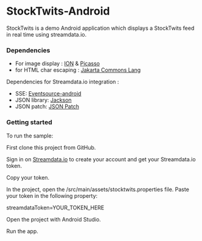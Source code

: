 # StockTwits-Android
StockTwits is a demo Android application which displays a StockTwits feed in real time using streamdata.io.

### Dependencies ###
* For image display : <a href="https://github.com/koush/ion#get-ion" target="_blank">ION</a> & <a href="http://square.github.io/picasso/" target="_blank">Picasso</a>
* for HTML char escaping : <a href="https://commons.apache.org/proper/commons-lang/download_lang.cgi" target="_blank">Jakarta Commons Lang</a>

Dependencies for Streamdata.io integration :
* SSE: <a href="https://github.com/tylerjroach/eventsource-android" target="_blank">Eventsource-android</a>
* JSON library: <a href="https://github.com/FasterXML/jackson-databind" target="_blank">Jackson</a>
* JSON patch: <a href="https://github.com/fge/json-patch" target="_blank">JSON Patch</a>

### Getting started ###

To run the sample:

First clone this project from GitHub.

Sign in on <a href="http://streamdata.io" target="_blank">Streamdata.io</a> to create your account and get your Streamdata.io token.

Copy your token.

In the project, open the /src/main/assets/stocktwits.properties file. Paste your token in the following property: 

streamdataToken=YOUR_TOKEN_HERE

Open the project with Android Studio.

Run the app.
